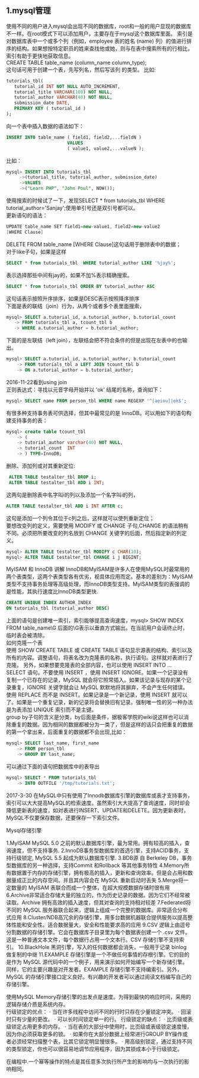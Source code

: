 1.mysql管理
--
使用不同的用户进入mysql会出现不同的数据库，root和一般的用户显现的数据库 不一样。在root模式下可以添加用户，主要存在于mysql这个数据库里面。
索引是对数据库表中一个或多个列（例如，employee 表的姓名 (name) 列）的值进行排序的结构。如果想按特定职员的姓来查找他或她，则与在表中搜索所有的行相比，
索引有助于更快地获取信息。<br>
CREATE TABLE table_name (column_name column_type);<br>
这句话可用于创建一个表，先写列名，然后写该列 的类型。 比如:<br>
```sql
tutorials_tbl(
   tutorial_id INT NOT NULL AUTO_INCREMENT,
   tutorial_title VARCHAR(100) NOT NULL,
   tutorial_author VARCHAR(40) NOT NULL,
   submission_date DATE,
   PRIMARY KEY ( tutorial_id )
);
```
向一个表中插入数据的语法如下：<br>
```sql
INSERT INTO table_name ( field1, field2,...fieldN )
                       VALUES
                       ( value1, value2,...valueN );
```
比如：<br>
```sql
mysql> INSERT INTO tutorials_tbl 
     ->(tutorial_title, tutorial_author, submission_date)
     ->VALUES
     ->("Learn PHP", "John Poul", NOW());
```
使用搜索的时候试了一下，发现SELECT * from tutorials_tbl WHERE tutorial_author='Sanjay';使用单引号还是双引号都可以。<br>
更新语句的语法：
```java
UPDATE table_name SET field1=new-value1, field2=new-value2
[WHERE Clause]
```
DELETE FROM table_name [WHERE Clause]这句话用于删除表中的数据；<br>
对于like子句，如果是这样
```sql
SELECT * from tutorials_tbl  WHERE tutorial_author LIKE '%jay%';
 ```
 表示选择那些中间有jay的，如果不加%表示精确搜索。<br>
 ```sql
 SELECT * from tutorials_tbl ORDER BY tutorial_author ASC
 ```
 这句话表示按照升序排序，如果是DESC表示按照降序排序<br>
 下面是表的联结（join）行为，从两个或者多个表里面搜索，
 ```sql
 mysql> SELECT a.tutorial_id, a.tutorial_author, b.tutorial_count
    -> FROM tutorials_tbl a, tcount_tbl b
    -> WHERE a.tutorial_author = b.tutorial_author;
```
下面的是左联结（left join），左联结会把不符合条件的但是出现在左表中的也输出。
```sql
mysql> SELECT a.tutorial_id, a.tutorial_author, b.tutorial_count
    -> FROM tutorials_tbl a LEFT JOIN tcount_tbl b
    -> ON a.tutorial_author = b.tutorial_author;
```
2016-11-22看到using join<br>
正则表达式：寻找以元音字母开始并以 'ok' 结尾的名称，查询如下：
```sql
mysql> SELECT name FROM person_tbl WHERE name REGEXP '^[aeiou]|ok$';
```
有很多种支持事务表可供选择，但其中最常见的是 InnoDB。可以用如下的语句构建支持事务的表：<br>
```sql
mysql> create table tcount_tbl
    -> (
    -> tutorial_author varchar(40) NOT NULL,
    -> tutorial_count  INT
    -> ) TYPE=InnoDB;
```
删除、添加列或对其重新定位:<br>
```sql
 ALTER TABLE testalter_tbl DROP i;
 ALTER TABLE testalter_tbl ADD i INT;
 ```
 这两句是删除表中名字叫i的列以及添加一个名字叫i的列，
 ```sql
 ALTER TABLE testalter_tbl ADD i INT AFTER c;
 ```
 这句是添加一个列令其位于c列之后，这样就可以使列重新定位；<br>
 要想改变列的定义，需要使用 MODIFY 或 CHANGE 子句,CHANGE 的语法稍有不同。必须把所要改变的列名放到 CHANGE 关键字的后面，然后指定新的列定义。<br>
 ```sql
 mysql> ALTER TABLE testalter_tbl MODIFY c CHAR(10);
 mysql> ALTER TABLE testalter_tbl CHANGE i j BIGINT;
 ```
 MyISAM 和 InnoDB 讲解 InnoDB和MyISAM是许多人在使用MySQL时最常用的两个表类型，这两个表类型各有优劣，视具体应用而定。基本的差别为：MyISAM类型不支持事务处理等高级处理，而InnoDB类型支持。MyISAM类型的表强调的是性能，其执行速度比InnoDB类型更快.<br>
 ```sql
 CREATE UNIQUE INDEX AUTHOR_INDEX
ON tutorials_tbl (tutorial_author DESC)
```
上面的语句是创建唯一索引，索引能够提高查询速度，mysql> SHOW INDEX FROM table_name\G 后面的\G表示以垂直方式输出。在当前用户会话终止时，临时表会被清除。<br>
如何克隆一个表<br>
使用 SHOW CREATE TABLE 或 CREATE TABLE 语句显示源表的结构、索引以及所有的内容。调整语句，将表名改为克隆表的名称，执行语句。这样就对表进行了克隆。
另外，如果想要克隆表的全部内容，也可以使用 INSERT INTO ... SELECT 语句。不要使用 INSERT ，使用 INSERT IGNORE。如果一个记录没有复制一个已存在的记录，MySQL 就会将它照常插入。如果该记录与现存的某个记录重复，IGNORE 关键字就会让 MySQL 默默地将其摒弃，不会产生任何错误。使用 REPLACE 而不是 INSERT。如果记录是一个新记录，使用 INSERT 就可以了。如果是一个重复记录，新的记录将会替换旧有记录。强制唯一性的另一种办法是为表添加 UNIQUE 索引而不是主键。<br>
group by子句的含义是分类，by后面是条件，据极客学院的wiki说这样也可以消除重复的数据。因为相同的数据都被分为一类了，但是这样的话只会把重复的数据的第一个拿出来，后面重复的数据都不会出现,比如：<br>
```sql
mysql> SELECT last_name, first_name
    -> FROM person_tbl
    -> GROUP BY last_name;
```
可以通过下面的语句把数据库中的表导出
```sql
mysql> SELECT * FROM tutorials_tbl 
    -> INTO OUTFILE '/tmp/tutorials.txt';
```
2017-3-30
在MySQL中只有使用了Innodb数据库引擎的数据库或表才支持事务，索引可以大大提高MySQL的检索速度。虽然索引大大提高了查询速度，同时却会降低更新表的速度，如对表进行INSERT、UPDATE和DELETE。因为更新表时，MySQL不仅要保存数据，还要保存一下索引文件。<br>

Mysql存储引擎

1.MyISAM MySQL 5.0 之前的默认数据库引擎，最为常用。拥有较高的插入，查询速度，但不支持事务.
2.InnoDB事务型数据库的首选引擎，支持ACID事务，支持行级锁定, MySQL 5.5 起成为默认数据库引擎.
3.BDB源 自 Berkeley DB，事务型数据库的另一种选择，支持Commit 和Rollback 等其他事务特性
4.Memory所有数据置于内存的存储引擎，拥有极高的插入，更新和查询效率。但是会占用和数据量成正比的内存空间。并且其内容会在 MySQL 重新启动时丢失
5.Merge将一定数量的 MyISAM 表联合而成一个整体，在超大规模数据存储时很有用
6.Archive非常适合存储大量的独立的，作为历史记录的数据。因为它们不经常被读取。Archive 拥有高效的插入速度，但其对查询的支持相对较差
7.Federated将不同的 MySQL 服务器联合起来，逻辑上组成一个完整的数据库。非常适合分布式应用
8.Cluster/NDB高冗余的存储引擎，用多台数据机器联合提供服务以提高整体性能和安全性。适合数据量大，安全和性能要求高的应用
9.CSV 逻辑上由逗号分割数据的存储引擎。它会在数据库子目录里为每个数据表创建一个 .csv 文件。这是一种普通文本文件，每个数据行占用一个文本行。CSV 存储引擎不支持索引。
10.BlackHole 黑洞引擎，写入的任何数据都会消失，一般用于记录 binlog 做复制的中继
11.EXAMPLE 存储引擎是一个不做任何事情的存根引擎。它的目的是作为 MySQL 源代码中的一个例子，用来演示如何开始编写一个新存储引擎。同样，它的主要兴趣是对开发者。EXAMPLE 存储引擎不支持编索引。另外，MySQL 的存储引擎接口定义良好。有兴趣的开发者可以通过阅读文档编写自己的存储引擎。

使用MySQL Memory存储引擎的出发点是速度。为得到最快的响应时间，采用的逻辑存储介质是系统内存。<br>
行级锁定的优点：
·         当在许多线程中访问不同的行时只存在少量锁定冲突。
·         回滚时只有少量的更改。
·         可以长时间锁定单一的行。
行级锁定的缺点：
·         比页级或表级锁定占用更多的内存。
·         当在表的大部分中使用时，比页级或表级锁定速度慢，因为你必须获取更多的锁。
·         如果你在大部分数据上经常进行GROUP BY操作或者必须经常扫描整个表，比其它锁定明显慢很多。
·         用高级别锁定，通过支持不同的类型锁定，你也可以很容易地调节应用程序，因为其锁成本小于行级锁定。

在编程中.一个幂等操作的特点是其任意多次执行所产生的影响均与一次执行的影响相同。
